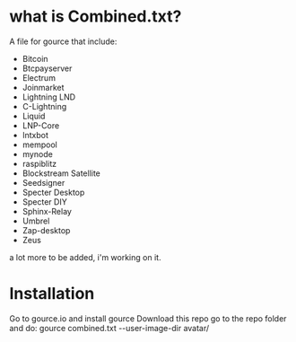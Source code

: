 
# what is Combined.txt?

A file for gource that include:

- Bitcoin
- Btcpayserver
- Electrum
- Joinmarket
- Lightning LND
- C-Lightning
- Liquid
- LNP-Core
- lntxbot
- mempool
- mynode
- raspiblitz
- Blockstream Satellite
- Seedsigner
- Specter Desktop
- Specter DIY
- Sphinx-Relay
- Umbrel
- Zap-desktop
- Zeus

a lot more to be added, i'm working on it.


# Installation

Go to gource.io and install gource
Download this repo
go to the repo folder and do: 
gource combined.txt  --user-image-dir avatar/




